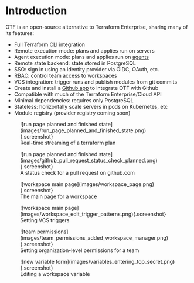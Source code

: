 # Introduction

OTF is an open-source alternative to Terraform Enterprise, sharing many of its features:

* Full Terraform CLI integration
* Remote execution mode: plans and applies run on servers
* Agent execution mode: plans and applies run on [agents](agents.md)
* Remote state backend: state stored in PostgreSQL
* SSO: sign in using an identity provider via OIDC, OAuth, etc.
* RBAC: control team access to workspaces
* VCS integration: trigger runs and publish modules from git commits
* Create and install a [Github app](github_app.md) to integrate OTF with Github
* Compatible with much of the Terraform Enterprise/Cloud API
* Minimal dependencies: requires only PostgreSQL
* Stateless: horizontally scale servers in pods on Kubernetes, etc
* Module registry (provider registry coming soon)

<figure markdown>
![run page planned and finished state](images/run_page_planned_and_finished_state.png){.screenshot}
<figcaption>Real-time streaming of a terraform plan</figcaption>
</figure>

<figure markdown>
![run page planned and finished state](images/github_pull_request_status_check_planned.png){.screenshot}
<figcaption>A status check for a pull request on github.com</figcaption>
</figure>

<figure markdown>
![workspace main page](images/workspace_page.png){.screenshot}
<figcaption>The main page for a workspace</figcaption>
</figure>

<figure markdown>
![workspace main page](images/workspace_edit_trigger_patterns.png){.screenshot}
<figcaption>Setting VCS triggers</figcaption>
</figure>

<figure markdown>
![team permissions](images/team_permissions_added_workspace_manager.png){.screenshot}
<figcaption>Setting organization-level permissions for a team</figcaption>
</figure>

<figure markdown>
![new variable form](images/variables_entering_top_secret.png){.screenshot}
<figcaption>Editing a workspace variable</figcaption>
</figure>
